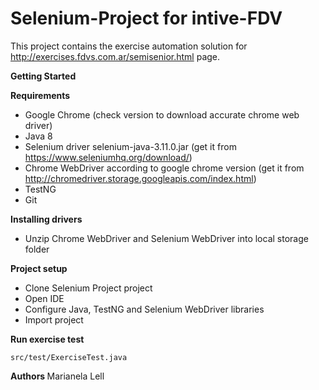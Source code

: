 # Selenium-Project for intive-FDV

This project contains the exercise automation solution for http://exercises.fdvs.com.ar/semisenior.html page.

<strong> Getting Started </strong>


<strong> Requirements </strong>

- Google Chrome (check version to download accurate chrome web driver)
- Java 8 
- Selenium driver selenium-java-3.11.0.jar (get it from https://www.seleniumhq.org/download/)
- Chrome WebDriver according to google chrome version (get it from http://chromedriver.storage.googleapis.com/index.html)
- TestNG
- Git

<strong> Installing drivers </strong>
- Unzip Chrome WebDriver and Selenium WebDriver into local storage folder

<strong> Project setup </strong>
- Clone Selenium Project project 
- Open IDE
- Configure Java, TestNG and Selenium WebDriver libraries
- Import project 

<strong> Run exercise test </strong> <br>
<code> src/test/ExerciseTest.java </code>


<strong> Authors </strong>
Marianela Lell
